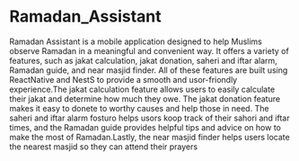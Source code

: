 # Ramadan_Assistant
Ramadan Assistant is a mobile application designed to help Muslims observe Ramadan in a meaningful and convenient way. It offers a variety of features, such as jakat calculation, jakat donation, saheri and iftar alarm, Ramadan guide, and near masjid finder. All of these features are built using ReactNative and NestS to provide a smooth and usor-friondly experience.The jakat calculation feature allows users to easily calculate their jakat and determine how much they owe. The jakat donation feature makes it easy to donete to worthy causes and help those in need. The saheri and iftar alarm fosturo helps usors koop track of their sahori and iftar times, and the Ramadan guide provides helpful tips and advice on how to make the most of Ramadan.Lastly, the near masjid finder helps users locate the nearest masjid so they can attend their prayers
